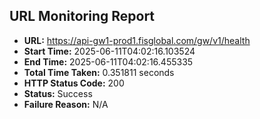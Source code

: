 ## URL Monitoring Report

- **URL:** https://api-gw1-prod1.fisglobal.com/gw/v1/health
- **Start Time:** 2025-06-11T04:02:16.103524
- **End Time:** 2025-06-11T04:02:16.455335
- **Total Time Taken:** 0.351811 seconds
- **HTTP Status Code:** 200
- **Status:** Success
- **Failure Reason:** N/A
